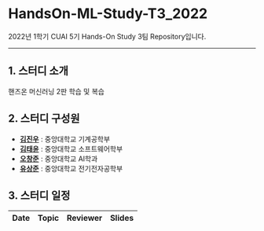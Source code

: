 # HandsOn-ML-Study-T3_2022
2022년 1학기 CUAI 5기 Hands-On Study 3팀 Repository입니다.

---
## 1. 스터디 소개
 핸즈온 머신러닝 2판 학습 및 복습

## 2. 스터디 구성원

* [**김진우**](https://github.com/kjwspace) : 중앙대학교 기계공학부
* [**김태윤**](https://github.com/KimTaeYun02) : 중앙대학교 소프트웨어학부
* [**오창준**](https://github.com/OCJMS) : 중앙대학교 AI학과
* [**유상준**](https://github.com/SangjunRyu) : 중앙대학교 전기전자공학부

## 3. 스터디 일정

|       Date       | Topic | Reviewer | Slides |
|:----------------:|:----------------------------------------:|:----------:|:------:|
